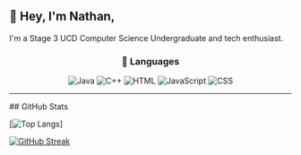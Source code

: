 ## 👋 Hey, I'm Nathan,
I'm a Stage 3 UCD Computer Science Undergraduate and tech enthusiast.
<div align="center">

  <h3>🤟 Languages</h3>
  <img alt="Java" src="https://img.shields.io/badge/Java-ED8B00?style=for-the-badge&logo=java&logoColor=white" />
  <img alt="C++" src="https://img.shields.io/badge/C%2B%2B-00599C?style=for-the-badge&logo=c%2B%2B&logoColor=white" />
  <img alt="HTML" src="https://img.shields.io/badge/HTML5-E34F26?style=for-the-badge&logo=html5&logoColor=white" />
    <img alt="JavaScript" src="https://img.shields.io/badge/JavaScript-323330?style=for-the-badge&logo=javascript&logoColor=F7DF1E" />
  <img alt="CSS" src="https://img.shields.io/badge/CSS3-1572B6?style=for-the-badge&logo=css3&logoColor=white" />
  <hr />
</div>
## GitHub Stats

[![Top Langs](https://github-readme-stats.vercel.app/api/top-langs/?username=NathanBetts1&layout=compact&langs_count=6&theme=github_dark)]

[![GitHub Streak](https://github-readme-streak-stats.herokuapp.com/?user=NathanBetts1&theme=black-ice)](https://git.io/streak-stats)

